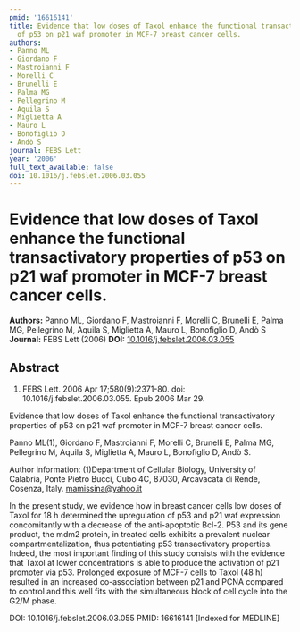 ```yaml
---
pmid: '16616141'
title: Evidence that low doses of Taxol enhance the functional transactivatory properties
  of p53 on p21 waf promoter in MCF-7 breast cancer cells.
authors:
- Panno ML
- Giordano F
- Mastroianni F
- Morelli C
- Brunelli E
- Palma MG
- Pellegrino M
- Aquila S
- Miglietta A
- Mauro L
- Bonofiglio D
- Andò S
journal: FEBS Lett
year: '2006'
full_text_available: false
doi: 10.1016/j.febslet.2006.03.055
---
```


# Evidence that low doses of Taxol enhance the functional transactivatory properties of p53 on p21 waf promoter in MCF-7 breast cancer cells.
**Authors:** Panno ML, Giordano F, Mastroianni F, Morelli C, Brunelli E, Palma MG, Pellegrino M, Aquila S, Miglietta A, Mauro L, Bonofiglio D, Andò S
**Journal:** FEBS Lett (2006)
**DOI:** [10.1016/j.febslet.2006.03.055](https://doi.org/10.1016/j.febslet.2006.03.055)

## Abstract

1. FEBS Lett. 2006 Apr 17;580(9):2371-80. doi: 10.1016/j.febslet.2006.03.055.
Epub  2006 Mar 29.

Evidence that low doses of Taxol enhance the functional transactivatory 
properties of p53 on p21 waf promoter in MCF-7 breast cancer cells.

Panno ML(1), Giordano F, Mastroianni F, Morelli C, Brunelli E, Palma MG, 
Pellegrino M, Aquila S, Miglietta A, Mauro L, Bonofiglio D, Andò S.

Author information:
(1)Department of Cellular Biology, University of Calabria, Ponte Pietro Bucci, 
Cubo 4C, 87030, Arcavacata di Rende, Cosenza, Italy. mamissina@yahoo.it

In the present study, we evidence how in breast cancer cells low doses of Taxol 
for 18 h determined the upregulation of p53 and p21 waf expression concomitantly 
with a decrease of the anti-apoptotic Bcl-2. P53 and its gene product, the mdm2 
protein, in treated cells exhibits a prevalent nuclear compartmentalization, 
thus potentiating p53 transactivatory properties. Indeed, the most important 
finding of this study consists with the evidence that Taxol at lower 
concentrations is able to produce the activation of p21 promoter via p53. 
Prolonged exposure of MCF-7 cells to Taxol (48 h) resulted in an increased 
co-association between p21 and PCNA compared to control and this well fits with 
the simultaneous block of cell cycle into the G2/M phase.

DOI: 10.1016/j.febslet.2006.03.055
PMID: 16616141 [Indexed for MEDLINE]
